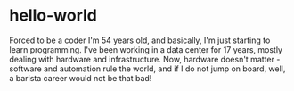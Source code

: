 # hello-world

Forced to be a coder
I'm 54 years old, and basically, I'm just starting to learn programming. I've been working in a data center for 17 years, mostly dealing with hardware and infrastructure. Now, hardware doesn't matter - software and automation rule the world, and if I do not jump on board, well, a barista career would not be that bad!
